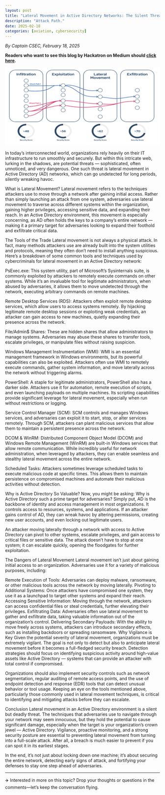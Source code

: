 ```yaml
---
layout: post
title: "Lateral Movement in Active Directory Networks: The Silent Threat Within"
description: "Attack Path."
date: 2025-02-18
categories: [aviation, cybersecurity]
---
```


*By Captain CSEC, February 18, 2025*

**Readers who want to see this blog by Hackatron on Medium should [click here](https://medium.com/@highroller039/lateral-movement-in-active-directory-networks-the-silent-threat-within-d894368ba51d).**

![Cyber Aviation Banner](/images/lateral_movement.png)

In today’s interconnected world, organizations rely heavily on their IT infrastructure to run smoothly and securely. But within this intricate web, lurking in the shadows, are potential threats — sophisticated, often unnoticed, and very dangerous. One such threat is lateral movement in Active Directory (AD) networks, which can go undetected for long periods, silently wreaking havoc.

What is Lateral Movement?
Lateral movement refers to the techniques attackers use to move through a network after gaining initial access. Rather than simply launching an attack from one system, adversaries use lateral movement to traverse across different systems within the organization, gaining higher privileges, accessing sensitive data, and expanding their reach. In an Active Directory environment, this movement is especially concerning, as AD often holds the keys to a company’s entire network — making it a primary target for adversaries looking to expand their foothold and exfiltrate critical data.

The Tools of the Trade
Lateral movement is not always a physical attack. In fact, many methods attackers use are already built into the system utilities and protocols, meaning they often don’t need to install anything suspicious. Here’s a breakdown of some common tools and techniques used by cybercriminals for lateral movement in an Active Directory network:

PsExec.exe: This system utility, part of Microsoft’s Sysinternals suite, is commonly exploited by attackers to remotely execute commands on other systems. While it’s an invaluable tool for legitimate administrators, when abused by adversaries, it allows them to move undetected through the network, executing arbitrary commands on remote machines.

Remote Desktop Services (RDS): Attackers often exploit remote desktop services, which allow users to access systems remotely. By hijacking legitimate remote desktop sessions or exploiting weak credentials, an attacker can gain access to new machines, quietly expanding their presence across the network.

File/Admin$ Shares: These are hidden shares that allow administrators to manage systems. Adversaries may abuse these shares to transfer tools, escalate privileges, or manipulate files without raising suspicion.

Windows Management Instrumentation (WMI): WMI is an essential management framework in Windows environments, but its powerful capabilities can also be exploited. Attackers often use WMI to remotely execute commands, gather system information, and move laterally across the network without triggering alarms.

PowerShell: A staple for legitimate administrators, PowerShell also has a darker side. Attackers use it for automation, remote execution of scripts, and even launching payloads on multiple machines. Its scripting capabilities provide significant leverage for lateral movement, especially when run without restrictions or logging.

Service Control Manager (SCM): SCM controls and manages Windows services, and adversaries can exploit it to start, stop, or alter services remotely. Through SCM, attackers can plant malicious services that allow them to maintain a persistent presence across the network.

DCOM & WinRM: Distributed Component Object Model (DCOM) and Windows Remote Management (WinRM) are built-in Windows services that allow remote communication. While incredibly useful for network administration, when leveraged by attackers, they can enable seamless and stealthy lateral movement across the entire network.

Scheduled Tasks: Attackers sometimes leverage scheduled tasks to execute malicious code at specific times. This allows them to maintain persistence on compromised machines and automate their malicious activities without detection.

Why is Active Directory So Valuable?
Now, you might be asking: Why is Active Directory such a prime target for adversaries? Simply put, AD is the backbone of identity and access management in most organizations. It controls access to resources, systems, and applications. If an attacker gains control of AD, they can wreak havoc by altering permissions, creating new user accounts, and even locking out legitimate users.

An attacker moving laterally through a network with access to Active Directory can pivot to other systems, escalate privileges, and gain access to critical files or sensitive data. The attack doesn’t have to stop at one system; it can escalate quickly, opening the floodgates for further exploitation.

The Dangers of Lateral Movement
Lateral movement isn’t just about gaining initial access to an organization. Adversaries use it for a variety of malicious purposes, including:

Remote Execution of Tools: Adversaries can deploy malware, ransomware, or other malicious tools across the network by moving laterally.
Pivoting to Additional Systems: Once attackers have compromised one system, they use it as a launchpad to target other systems and expand their reach.
Accessing Sensitive Information: Moving through the network, attackers can access confidential files or steal credentials, further elevating their privileges.
Exfiltrating Data: Adversaries often use lateral movement to gather and exfiltrate data, taking valuable information out of the organization’s control.
Delivering Secondary Payloads: With the ability to move freely across systems, attackers can introduce secondary effects, such as installing backdoors or spreading ransomware.
Why Vigilance is Key
Given the potential severity of lateral movement, organizations must be extremely vigilant. The goal is not only to detect but also to anticipate lateral movement before it becomes a full-fledged security breach. Detection strategies should focus on identifying suspicious activity around high-value assets like Active Directory — systems that can provide an attacker with total control if compromised.

Organizations should also implement security controls such as network segmentation, regular auditing of remote access points, and the use of endpoint detection and response (EDR) tools that can detect unusual behavior or tool usage. Keeping an eye on the tools mentioned above, particularly those commonly used in lateral movement techniques, is critical to identifying and mitigating attacks before they can escalate.

Conclusion
Lateral movement in an Active Directory environment is a silent but deadly threat. The techniques that adversaries use to navigate through your network may seem innocuous, but they hold the potential to cause significant damage, especially when the target is your organization’s crown jewel — Active Directory. Vigilance, proactive monitoring, and a strong security posture are essential to preventing lateral movement from turning into a full-scale attack. After all, a breach is much easier to prevent if you can spot it in its earliest stages.

In the end, it’s not just about locking down one machine; it’s about securing the entire network, detecting early signs of attack, and fortifying your defenses to stay one step ahead of adversaries.

---

✈️ Interested in more on this topic? Drop your thoughts or questions in the comments—let’s keep the conversation flying.
